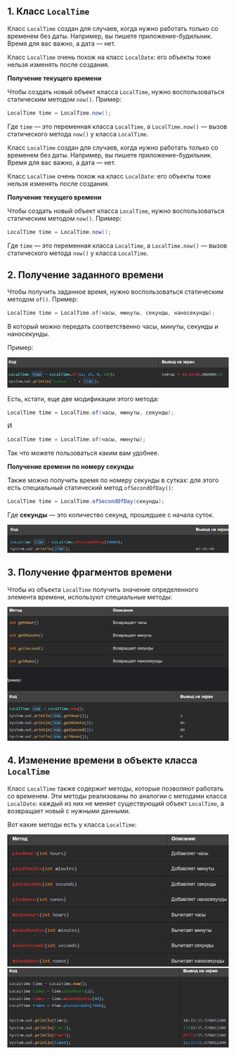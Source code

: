 ## 1. Класс `LocalTime`

Класс `LocalTime` создан для случаев, когда нужно работать только со временем без даты. Например, вы пишете приложение-будильник. Время для вас важно, а дата — нет.

Класс `LocalTime` очень похож на класс `LocalDate`: его объекты тоже нельзя изменять после создания.

**Получение текущего времени**

Чтобы создать новый объект класса `LocalTime`, нужно воспользоваться статическим методом `now()`. Пример:

```java
LocalTime time = LocalTime.now();
```

Где `time` — это переменная класса `LocalTime`, а `LocalTime.now()` — вызов статического метода `now()` у класса `LocalTime`.

Класс `LocalTime` создан для случаев, когда нужно работать только со временем без даты. Например, вы пишете приложение-будильник. Время для вас важно, а дата — нет.

Класс `LocalTime` очень похож на класс `LocalDate`: его объекты тоже нельзя изменять после создания.

**Получение текущего времени**

Чтобы создать новый объект класса `LocalTime`, нужно воспользоваться статическим методом `now()`. Пример:

```java
LocalTime time = LocalTime.now();
```

Где `time` — это переменная класса `LocalTime`, а `LocalTime.now()` — вызов статического метода `now()` у класса `LocalTime`.

## 2. Получение заданного времени

Чтобы получить заданное время, нужно воспользоваться статическим методом `of()`. Пример:

```java
LocalTime time = LocalTime.of(часы, минуты, секунды, наносекунды);
```

В который можно передать соответственно часы, минуты, секунды и наносекунды.

Пример:

![Pasted image 20231130203717.png](..%2Fimg%2Flevel17%2FPasted%20image%2020231130203717.png)

Есть, кстати, еще две модификации этого метода:

```java
LocalTime time = LocalTime.of(часы, минуты, секунды);
```

И

```java
LocalTime time = LocalTime.of(часы, минуты);
```

Так что можете пользоваться каким вам удобнее.

**Получение времени по номеру секунды**

Также можно получить время по номеру секунды в сутках: для этого есть специальный статический метод `ofSecondOfDay()`:

```java
LocalTime time = LocalTime.ofSecondOfDay(секунды);
```

Где **секунды** — это количество секунд, прошедшее с начала суток.

![Pasted image 20231130204003.png](..%2Fimg%2Flevel17%2FPasted%20image%2020231130204003.png)

## 3. Получение фрагментов времени

Чтобы из объекта `LocalTime` получить значение определенного элемента времени, используют специальные методы:

![Pasted image 20231130204029.png](..%2Fimg%2Flevel17%2FPasted%20image%2020231130204029.png)

## 4. Изменение времени в объекте класса `LocalTime`

Класс `LocalTime` также содержит методы, которые позволяют работать со временем. Эти методы реализованы по аналогии с методами класса `LocalDate`: каждый из них не меняет существующий объект `LocalTime`, а возвращает новый с нужными данными.

Вот какие методы есть у класса `LocalTime`:

![Pasted image 20231130204225.png](..%2Fimg%2Flevel17%2FPasted%20image%2020231130204225.png)
![Pasted image 20231130204540.png](..%2Fimg%2Flevel17%2FPasted%20image%2020231130204540.png)